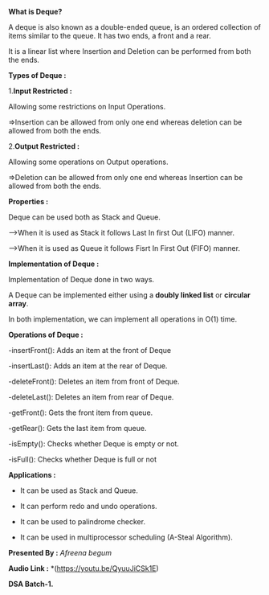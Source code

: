 **What is Deque?**

A deque is also known as a double-ended queue, is an ordered collection of items similar to the queue. It has two ends, a front and a rear.

It is a linear list where Insertion and Deletion can be performed from both the ends.

**Types of Deque :**

1.**Input Restricted :**

 Allowing some restrictions on Input Operations.
 
 =>Insertion can be allowed from only one end whereas deletion can be allowed from both the ends.

2.**Output Restricted :**

Allowing some operations on Output operations.

=>Deletion can be allowed from only one end whereas Insertion can be allowed from both the ends.

**Properties :**

Deque can be used both as Stack and Queue.

-->When it is used as Stack it follows Last In first Out (LIFO) manner.

-->When it is used as Queue it follows Fisrt In First Out (FIFO) manner.

**Implementation of Deque :**

Implementation of Deque done in two ways.

A Deque can be implemented either using a **doubly linked list** or **circular array**.

In both implementation, we can implement all operations in O(1) time.

**Operations of Deque :**

-insertFront(): Adds an item at the front of Deque

-insertLast(): Adds an item at the rear of Deque.

-deleteFront(): Deletes an item from front of Deque.

-deleteLast(): Deletes an item from rear of Deque.

-getFront(): Gets the front item from queue.

-getRear(): Gets the last item from queue.

-isEmpty(): Checks whether Deque is empty or not.

-isFull(): Checks whether Deque is full or not

**Applications :**

* It can be used as Stack and Queue.

* It can perform redo and undo operations.

* It can be used to palindrome checker.

* It can be used in multiprocessor scheduling (A-Steal Algorithm).

**Presented By :** *Afreena begum*

**Audio Link :**  *(https://youtu.be/QyuuJiCSk1E)

**DSA Batch-1.**
